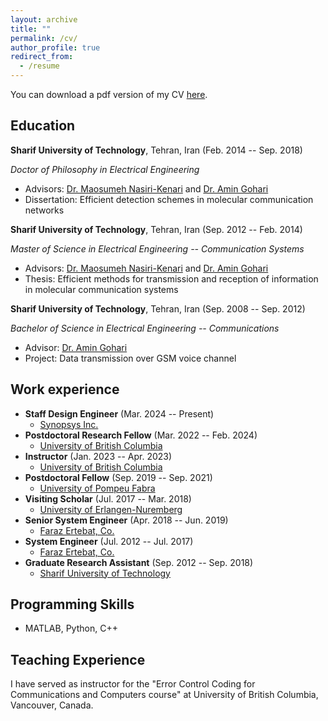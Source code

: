 ```yaml
---
layout: archive
title: ""
permalink: /cv/
author_profile: true
redirect_from:
  - /resume
---
```


You can download a pdf version of my CV [here](CV_RezaMosayebi.pdf).

Education
-----------
**Sharif University of Technology**, Tehran, Iran (Feb. 2014 -- Sep. 2018)

*Doctor of Philosophy in Electrical Engineering*
* Advisors: [Dr. Maosumeh Nasiri-Kenari](http://ee.sharif.ir/~mnasiri/) and [Dr. Amin Gohari](http://sharif.edu/~aminzadeh/)
* Dissertation: Efficient detection schemes in molecular communication networks

**Sharif University of Technology**, Tehran, Iran (Sep. 2012 -- Feb. 2014)

*Master of Science in Electrical Engineering -- Communication Systems*
* Advisors: [Dr. Maosumeh Nasiri-Kenari](http://ee.sharif.ir/~mnasiri/) and [Dr. Amin Gohari](http://sharif.edu/~aminzadeh/)
* Thesis: Efficient methods for transmission and reception of information in molecular communication systems

**Sharif University of Technology**, Tehran, Iran (Sep. 2008 -- Sep. 2012)

*Bachelor of Science in Electrical Engineering -- Communications*
* Advisor: [Dr. Amin Gohari](http://sharif.edu/~aminzadeh/)
* Project: Data transmission over GSM voice channel

Work experience
-----------
* **Staff Design Engineer** (Mar. 2024 -- Present)
  * [Synopsys Inc.](https://www.synopsys.com/)
* **Postdoctoral Research Fellow** (Mar. 2022 -- Feb. 2024)
  * [University of British Columbia](https://www.ubc.ca/)
* **Instructor** (Jan. 2023 -- Apr. 2023)
  * [University of British Columbia](https://www.ubc.ca/)
* **Postdoctoral Fellow** (Sep. 2019 -- Sep. 2021)
  * [University of Pompeu Fabra](https://www.upf.edu/en/)
* **Visiting Scholar** (Jul. 2017 -- Mar. 2018)
  * [University of Erlangen-Nuremberg](https://www.fau.eu/n)
* **Senior System Engineer** (Apr. 2018 -- Jun. 2019)
  * [Faraz Ertebat, Co.](https://farazcomm.com/?language=en)
* **System Engineer** (Jul. 2012 -- Jul. 2017) 
  * [Faraz Ertebat, Co.](https://farazcomm.com/?language=en)  
* **Graduate Research Assistant** (Sep. 2012 -- Sep. 2018)
  * [Sharif University of Technology](https://ut.ac.ir/en)
  
Programming Skills
-----------
* MATLAB, Python, C++
  
Teaching Experience
-----------
I have served as instructor for the "Error Control Coding for Communications and Computers course" at University of British Columbia, Vancouver, Canada.
